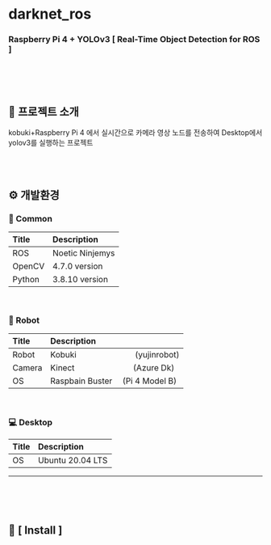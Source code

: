 # darknet_ros
### Raspberry Pi 4 + YOLOv3 [ Real-Time Object Detection for ROS ]

<br><br><br>

## :hammer: 프로젝트 소개
kobuki+Raspberry Pi 4 에서 실시간으로 카메라 영상 노드를 전송하여 Desktop에서 yolov3를 실행하는 프로젝트

<br><br>

## ⚙️ 개발환경

### :turtle: Common 
|   **Title**|   **Description**   |
|:--------   |       :-------------|
|ROS          |Noetic Ninjemys     |
|OpenCV       |4.7.0 version       |
|Python       |3.8.10 version      |


<br>


### :robot: Robot
|   **Title**|   **Description**   |
|:--------   |       :-------------|
|Robot       |Kobuki        (yujinrobot)     |
|Camera      |Kinect        (Azure Dk)       |
|OS          |Raspbain Buster  (Pi 4 Model B)      |

<br>

### :computer: Desktop
|   **Title**|   **Description**   |
|:--------   |       :-------------|
|OS          |Ubuntu 20.04 LTS     |
---

<br><br><br>


## :pushpin: [ Install ]





